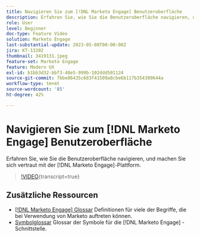 ```yaml
---
title: Navigieren Sie zum [!DNL Marketo Engage] Benutzeroberfläche
description: Erfahren Sie, wie Sie die Benutzeroberfläche navigieren, und machen Sie sich vertraut mit der  [!DNL Marketo Engage] -Plattform.
role: User
level: Beginner
doc-type: Feature Video
solution: Marketo Engage
last-substantial-update: 2023-05-08T00:00:00Z
jira: KT-13202
thumbnail: 3419131.jpeg
feature-set: Marketo Engage
feature: Modern UX
exl-id: b1bb3d32-bbf3-48e5-999b-102ddd501124
source-git-commit: 7bbe86435c683f41509a8cbe6b117b354309644a
workflow-type: tm+mt
source-wordcount: '85'
ht-degree: 42%

---
```


# Navigieren Sie zum [!DNL Marketo Engage] Benutzeroberfläche

Erfahren Sie, wie Sie die Benutzeroberfläche navigieren, und machen Sie sich vertraut mit der [!DNL Marketo Engage]-Plattform.

>[!VIDEO](https://video.tv.adobe.com/v/3419131/?learn=on){transcript=true}

## Zusätzliche Ressourcen

* [[!DNL Marketo Engage] Glossar](https://experienceleague.adobe.com/docs/marketo/using/getting-started-with-marketo/marketo-glossary.html?lang=en)
Definitionen für viele der Begriffe, die bei Verwendung von Marketo auftreten können.
* [Symbolglossar](https://experienceleague.adobe.com/docs/marketo/using/product-docs/marketo-engage-modern-ux/icon-glossary.html?lang=en)
Glossar der Symbole für die [!DNL Marketo Engage] -Schnittstelle.
